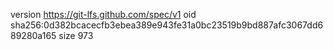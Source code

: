 version https://git-lfs.github.com/spec/v1
oid sha256:0d382bcacecfb3ebea389e943fe31a0bc23519b9bd887afc3067dd689280a165
size 973

